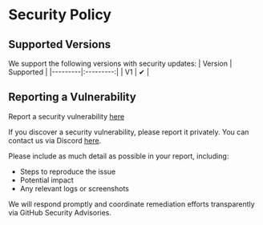 # Security Policy

## Supported Versions
We support the following versions with security updates:
| Version | Supported |
|---------|:---------:|
| V1      |     ✔    |

## Reporting a Vulnerability
Report a security vulnerability [here](https://github.com/xnoctra/Thundr/security/advisories/new)

If you discover a security vulnerability, please report it privately. You can contact us via Discord [here](https://discord.gg/5hETqnGc3e). 

Please include as much detail as possible in your report, including:
- Steps to reproduce the issue
- Potential impact
- Any relevant logs or screenshots

We will respond promptly and coordinate remediation efforts transparently via GitHub Security Advisories.
